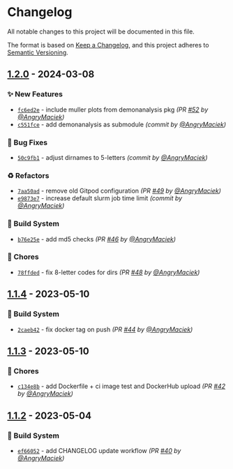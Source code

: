 # Changelog

All notable changes to this project will be documented in this file.

The format is based on [Keep a Changelog](https://keepachangelog.com/en/1.0.0/), and this project adheres to [Semantic Versioning](https://semver.org/spec/v2.0.0.html).

## [1.2.0] - 2024-03-08
### :sparkles: New Features
- [`fc6ed2e`](https://github.com/AngryMaciek/warlock/commit/fc6ed2ee0fcade1d7752ae6b65fae7fb87e7d4b5) - include muller plots from demonanalysis pkg *(PR [#52](https://github.com/AngryMaciek/warlock/pull/52) by [@AngryMaciek](https://github.com/AngryMaciek))*
- [`c551fce`](https://github.com/AngryMaciek/warlock/commit/c551fceeeb644612fb208d20dab46ed3976c8666) - add demonanalysis as submodule *(commit by [@AngryMaciek](https://github.com/AngryMaciek))*

### :bug: Bug Fixes
- [`50c9fb1`](https://github.com/AngryMaciek/warlock/commit/50c9fb1c970da3c82b585ea31531101f8f92e1ec) - adjust dirnames to 5-letters *(commit by [@AngryMaciek](https://github.com/AngryMaciek))*

### :recycle: Refactors
- [`7aa50ad`](https://github.com/AngryMaciek/warlock/commit/7aa50ad1595844d370b41ee354e9ef986c7e03e7) - remove old Gitpod configuration *(PR [#49](https://github.com/AngryMaciek/warlock/pull/49) by [@AngryMaciek](https://github.com/AngryMaciek))*
- [`e9873e7`](https://github.com/AngryMaciek/warlock/commit/e9873e7c64741fb2135523c43e4b21d81c22f7d2) - increase default slurm job time limit *(commit by [@AngryMaciek](https://github.com/AngryMaciek))*

### :construction_worker: Build System
- [`b76e25e`](https://github.com/AngryMaciek/warlock/commit/b76e25e0f11dcfb95595cd74660fa2709dd331e5) - add md5 checks *(PR [#46](https://github.com/AngryMaciek/warlock/pull/46) by [@AngryMaciek](https://github.com/AngryMaciek))*

### :wrench: Chores
- [`78ffded`](https://github.com/AngryMaciek/warlock/commit/78ffdedebbc5faaa59fb3180fb151814b5db26a9) - fix 8-letter codes for dirs *(PR [#48](https://github.com/AngryMaciek/warlock/pull/48) by [@AngryMaciek](https://github.com/AngryMaciek))*


## [1.1.4] - 2023-05-10
### :construction_worker: Build System
- [`2caeb42`](https://github.com/AngryMaciek/warlock/commit/2caeb42010a4c7cec5a09c20ca70718bc7d1a9a3) - fix docker tag on push *(PR [#44](https://github.com/AngryMaciek/warlock/pull/44) by [@AngryMaciek](https://github.com/AngryMaciek))*


## [1.1.3] - 2023-05-10
### :wrench: Chores
- [`c134e8b`](https://github.com/AngryMaciek/warlock/commit/c134e8b332e3a10ba364d2cd249c96c40eb2a381) - add Dockerfile + ci image test and DockerHub upload *(PR [#42](https://github.com/AngryMaciek/warlock/pull/42) by [@AngryMaciek](https://github.com/AngryMaciek))*


## [1.1.2] - 2023-05-04
### :construction_worker: Build System
- [`ef66052`](https://github.com/AngryMaciek/warlock/commit/ef66052567ee050ad27259b84ea5e40e5751d2c4) - add CHANGELOG update workflow *(PR [#40](https://github.com/AngryMaciek/warlock/pull/40) by [@AngryMaciek](https://github.com/AngryMaciek))*


[1.1.2]: https://github.com/AngryMaciek/warlock/compare/1.1.1...1.1.2
[1.1.3]: https://github.com/AngryMaciek/warlock/compare/1.1.2...1.1.3
[1.1.4]: https://github.com/AngryMaciek/warlock/compare/1.1.3...1.1.4
[1.2.0]: https://github.com/AngryMaciek/warlock/compare/1.1.4...1.2.0